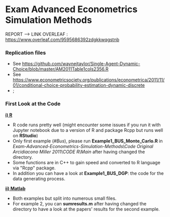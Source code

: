 # Exam Advanced Econometrics Simulation Methods

REPORT --> LINK OVERLEAF : https://www.overleaf.com/9595686392zdgkkwqgstnb

### Replication files
- See https://github.com/waynejtaylor/Single-Agent-Dynamic-Choice/blob/master/AM2011Table1cols2356.R
- See https://www.econometricsociety.org/publications/econometrica/2011/11/01/conditional-choice-probability-estimation-dynamic-discrete
- ;

### First Look at the Code
<ins>**i) R**</ins>
- R code runs pretty well (might encounter some issues if you run it with Jupyter notebook due to a version of R and package Rcpp but runs well on **RStudio**)
- Only first example (_#Bus_), please run __Example1_BUS_Monte_Carlo.R__ in _Exam-Advanced-Econometrics-Simulation-Methods\Code Original Arcidiacono Miller 2011\CODE R\Main_ after having changed the directory.
- Some functions are in C++ to gain speed and converted to R language via "Rcpp" package.
- In addition you can have a look at **Example1_BUS_DGP**: the code for the data generating process.

<ins>**ii) Matlab**</ins>
- Both examples but split into numerous small files.
- For example 2, you can **sumresults.m** after having changed the directory to have a look at the papers' results for the second example.
